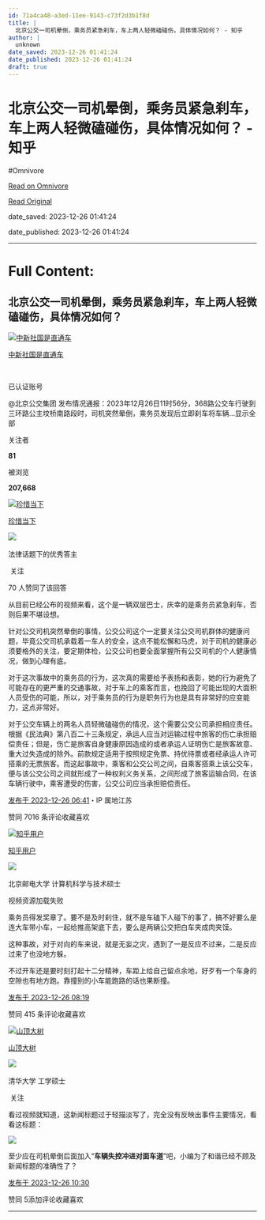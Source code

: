 ```yaml
---
id: 71a4ca48-a3ed-11ee-9143-c73f2d3b1f8d
title: |
  北京公交一司机晕倒，乘务员紧急刹车，车上两人轻微磕碰伤，具体情况如何？ - 知乎
author: |
  unknown
date_saved: 2023-12-26 01:41:24
date_published: 2023-12-26 01:41:24
draft: true
---
```


# 北京公交一司机晕倒，乘务员紧急刹车，车上两人轻微磕碰伤，具体情况如何？ - 知乎
#Omnivore

[Read on Omnivore](https://omnivore.app/me/-18ca62dd3ba)

[Read Original](https://www.zhihu.com/question/636715766/answer/3339090155)

date_saved: 2023-12-26 01:41:24

date_published: 2023-12-26 01:41:24

--- 

# Full Content: 

## 北京公交一司机晕倒，乘务员紧急刹车，车上两人轻微磕碰伤，具体情况如何？

[![中新社国是直通车](https://proxy-prod.omnivore-image-cache.app/0x0,szZFTggt3lDiRwOMrGmSslvgGNAXhQLsKkUTzLlohV9w/https://picx.zhimg.com/v2-5847a72426b5a163af63ae4226dcdc32_l.jpg?source=1def8aca)](https://www.zhihu.com/org/zhong-xin-she-guo-shi-zhi-tong-che)

[中新社国是直通车](https://www.zhihu.com/org/zhong-xin-she-guo-shi-zhi-tong-che)

[​](https://www.zhihu.com/question/48510028)

已认证账号

@北京公交集团 发布情况通报：2023年12月26日11时56分，368路公交车行驶到三环路公主坟桥南路段时，司机突然晕倒，乘务员发现后立即刹车将车辆…显示全部 ​

关注者

**81**

被浏览

**207,668**

[![珍惜当下](https://proxy-prod.omnivore-image-cache.app/0x0,sEaNnfe8Sg2FEa6fyWc794Pv_3wWdpW_ovSBsRs-fvAc/https://picx.zhimg.com/v2-c2c2dd8b7b7cc609c1a81f65308ea30d_l.jpg?source=2c26e567)](https://www.zhihu.com/people/yu-er-17-63-12)

[珍惜当下](https://www.zhihu.com/people/yu-er-17-63-12)

[​](https://www.zhihu.com/question/48509984)​![](https://proxy-prod.omnivore-image-cache.app/0x0,sEQaOWrSM4sYxMszrQ6lhsM51WgM5AvlqxCkeG6GJZz4/https://pic1.zhimg.com/v2-4812630bc27d642f7cafcd6cdeca3d7a.jpg?source=88ceefae)

法律话题下的优秀答主

​ 关注

70 人赞同了该回答

从目前已经公布的视频来看，这个是一辆双层巴士，庆幸的是乘务员紧急刹车，否则后果不堪设想。

针对公交司机突然晕倒的事情，公交公司这个一定要关注公交司机群体的健康问题，毕竟公交司机承载着一车人的安全，这点不能松懈和马虎，对于司机的健康必须要格外的关注，要定期体检，公交公司也要全面掌握所有公交司机的个人健康情况，做到心理有底。

对于这次事故中的乘务员的行为，这次真的需要给予表扬和表彰，她的行为避免了可能存在的更严重的交通事故，对于车上的乘客而言，也挽回了可能出现的大面积人员受伤的可能，所以，对于乘务员的行为是职务行为也是具有非常好的应变能力，这点非常好。

对于公交车辆上的两名人员轻微磕碰伤的情况，这个需要公交公司承担相应责任。根据《民法典》第八百二十三条规定，承运人应当对运输过程中旅客的伤亡承担赔偿责任；但是，伤亡是旅客自身健康原因造成的或者承运人证明伤亡是旅客故意、重大过失造成的除外。前款规定适用于按照规定免票、持优待票或者经承运人许可搭乘的无票旅客。而这起事故中，乘客和公交公司之间，自乘客搭乘上该公交车，便与该公交公司之间就形成了一种权利义务关系，之间形成了旅客运输合同，在该车辆行驶中，乘客遭受的伤害，公交公司应当承担赔偿责任。

[发布于 2023-12-26 06:41](https://www.zhihu.com/question/636715766/answer/3339090155)・IP 属地江苏

​赞同 70​​16 条评论​收藏​喜欢

[![知乎用户](https://proxy-prod.omnivore-image-cache.app/0x0,sc7PmXdG24zKshppSSWwRDhgKUBWHo-HOvj-adQUYCH4/https://pic1.zhimg.com/v2-abed1a8c04700ba7d72b45195223e0ff_l.jpg?source=1def8aca)](https://www.zhihu.com/people/fd2b72f8e945649cbe4adaaef300a869)

[知乎用户](https://www.zhihu.com/people/fd2b72f8e945649cbe4adaaef300a869)

[​](https://www.zhihu.com/question/48510028)​![](https://proxy-prod.omnivore-image-cache.app/0x0,sRpP1H2oa_TfsDLpATwsIt6ipVLRN7HlUZGTch2Ee4JQ/https://picx.zhimg.com/v2-4812630bc27d642f7cafcd6cdeca3d7a.jpg?source=88ceefae)

北京邮电大学 计算机科学与技术硕士

视频资源加载失败

乘务员得发奖章了。要不是及时刹住，就不是车磕下人碰下的事了，搞不好要么是连大车带小车，一起给推高架底下去，要么是两辆公交把白车夹成肉夹馍。

这种事故，对于对向的车来说，就是无妄之灾，遇到了一是反应不过来，二是反应过来了也没地方躲。

不过开车还是要时刻打起十二分精神，车距上给自己留点余地，好歹有一个车身的空隙也有地方跑。靠撞别的小车能跑路的话也果断撞。

[发布于 2023-12-26 08:19](https://www.zhihu.com/question/636715766/answer/3339220438)

​赞同 41​​5 条评论​收藏​喜欢

[![山顶大树](https://proxy-prod.omnivore-image-cache.app/0x0,svXlrjh-p_fTpg9pbn0Icr2yj_cNLb82sSIVHROWBTQ4/https://pic1.zhimg.com/v2-1b853725964aaad9d77cdc76a61bb7cd_l.jpg?source=1def8aca)](https://www.zhihu.com/people/yamamoto-NUM1)

[山顶大树](https://www.zhihu.com/people/yamamoto-NUM1)

[​](https://www.zhihu.com/question/48510028)​![](https://proxy-prod.omnivore-image-cache.app/0x0,sRpP1H2oa_TfsDLpATwsIt6ipVLRN7HlUZGTch2Ee4JQ/https://picx.zhimg.com/v2-4812630bc27d642f7cafcd6cdeca3d7a.jpg?source=88ceefae)

清华大学 工学硕士

​ 关注

看过视频就知道，这新闻标题过于轻描淡写了，完全没有反映出事件主要情况，看看这标题：

![](https://proxy-prod.omnivore-image-cache.app/1080x0,sWjSifOEFFVTmwNMvgJdPYXvM3VNKS_yEcM3P4NF_1Vc/https://picx.zhimg.com/50/v2-af05984333680eab801b3a0c5cd63abd_720w.jpg?source=1def8aca)

至少应在司机晕倒后面加入“**车辆失控冲进对面车道**”吧，小编为了和谐已经不顾及新闻标题的准确性了？

[发布于 2023-12-26 10:30](https://www.zhihu.com/question/636715766/answer/3339388342)

​赞同 5​​添加评论​收藏​喜欢

---

